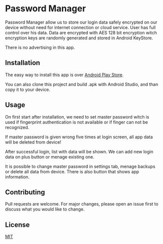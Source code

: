 # Password Manager

Password Manager allow us to store our login data safely encrypted on our device without
need for internet connection or cloud service. User has full control over his data.
Data are encrypted with AES 128 bit encryption witch encryption keys are randomly 
generated and stored in Android KeyStore.

There is no advertising in this app.

## Installation

The easy way to install this app is over [Android Play Store](https://play.google.com/store/apps?hl=en). 

You can also clone this project and build .apk with Android Studio, 
and than copy it to your device.


## Usage

On first start after installation, we need to set master password witch is 
used if fingerprint authentication is not available or if finger can not 
be recognized. 

If master password is given wrong five times at login screen, all app data will
be deleted from device!

After successful login, list with data will be shown.
We can add new login data on plus button or menage existing one.

It is possible to change master password in settings tab, menage backups 
or delete all data from device. There is also button that shows app information.


## Contributing
Pull requests are welcome. For major changes, please open an issue first to discuss what you would like to change.


## License
[MIT](https://choosealicense.com/licenses/mit/)
